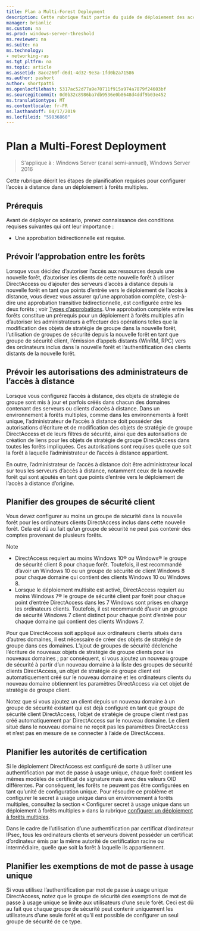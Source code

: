```yaml
---
title: Plan a Multi-Forest Deployment
description: Cette rubrique fait partie du guide de déploiement des accès à distance dans un environnement à plusieurs forêts dans Windows Server 2016.
manager: brianlic
ms.custom: na
ms.prod: windows-server-threshold
ms.reviewer: na
ms.suite: na
ms.technology:
- networking-ras
ms.tgt_pltfrm: na
ms.topic: article
ms.assetid: 8acc260f-d6d1-4d32-9e3a-1fd0b2a71586
ms.author: pashort
author: shortpatti
ms.openlocfilehash: 5317ac52d77a9e70711f915a974a7879f24603bf
ms.sourcegitcommit: 0d0b32c8986ba7db9536e0b8648d4ddf9b03e452
ms.translationtype: MT
ms.contentlocale: fr-FR
ms.lasthandoff: 04/17/2019
ms.locfileid: "59836860"
---
```

# <a name="plan-a-multi-forest-deployment"></a>Plan a Multi-Forest Deployment

>S'applique à : Windows Server (canal semi-annuel), Windows Server 2016

Cette rubrique décrit les étapes de planification requises pour configurer l’accès à distance dans un déploiement à forêts multiples.  
  
## <a name="prerequisites"></a>Prérequis  
Avant de déployer ce scénario, prenez connaissance des conditions requises suivantes qui ont leur importance :  
  
-   Une approbation bidirectionnelle est requise.  
  
## <a name="plan-trust-between-forests"></a>Prévoir l’approbation entre les forêts  
Lorsque vous décidez d’autoriser l’accès aux ressources depuis une nouvelle forêt, d’autoriser les clients de cette nouvelle forêt à utiliser DirectAccess ou d’ajouter des serveurs d’accès à distance depuis la nouvelle forêt en tant que points d’entrée vers le déploiement de l’accès à distance, vous devez vous assurer qu’une approbation complète, c’est-à-dire une approbation transitive bidirectionnelle, est configurée entre les deux forêts ; voir [Types d’approbations](https://technet.microsoft.com/library/cc775736.aspx). Une approbation complète entre les forêts constitue un prérequis pour un déploiement à forêts multiples afin d’autoriser les administrateurs à effectuer des opérations telles que la modification des objets de stratégie de groupe dans la nouvelle forêt, l’utilisation de groupes de sécurité depuis la nouvelle forêt en tant que groupe de sécurité client, l’émission d’appels distants (WinRM, RPC) vers des ordinateurs inclus dans la nouvelle forêt et l’authentification des clients distants de la nouvelle forêt.  
  
## <a name="plan-remote-access-administrator-permissions"></a>Prévoir les autorisations des administrateurs de l’accès à distance  
Lorsque vous configurez l’accès à distance, des objets de stratégie de groupe sont mis à jour et parfois créés dans chacun des domaines contenant des serveurs ou clients d’accès à distance. Dans un environnement à forêts multiples, comme dans les environnements à forêt unique, l’administrateur de l’accès à distance doit posséder des autorisations d’écriture et de modification des objets de stratégie de groupe DirectAccess et de leurs filtres de sécurité, ainsi que des autorisations de création de liens pour les objets de stratégie de groupe DirectAccess dans toutes les forêts impliquées. Ces autorisations sont requises quelle que soit la forêt à laquelle l’administrateur de l’accès à distance appartient.  
  
En outre, l’administrateur de l’accès à distance doit être administrateur local sur tous les serveurs d’accès à distance, notamment ceux de la nouvelle forêt qui sont ajoutés en tant que points d’entrée vers le déploiement de l’accès à distance d’origine.  
  
## <a name="ClientSG"></a>Planifier des groupes de sécurité client  
Vous devez configurer au moins un groupe de sécurité dans la nouvelle forêt pour les ordinateurs clients DirectAccess inclus dans cette nouvelle forêt. Cela est dû au fait qu’un groupe de sécurité ne peut pas contenir des comptes provenant de plusieurs forêts.  
  
> [!NOTE]  
> -   DirectAccess requiert au moins Windows 10&reg; ou Windows&reg; le groupe de sécurité client 8 pour chaque forêt. Toutefois, il est recommandé d’avoir un Windows 10 ou un groupe de sécurité de client Windows 8 pour chaque domaine qui contient des clients Windows 10 ou Windows 8.  
> -   Lorsque le déploiement multisite est activé, DirectAccess requiert au moins Windows 7&reg; le groupe de sécurité client par forêt pour chaque point d’entrée DirectAccess dans les 7 Windows sont prises en charge les ordinateurs clients. Toutefois, il est recommandé d’avoir un groupe de sécurité Windows 7 client distinct pour chaque point d’entrée pour chaque domaine qui contient des clients Windows 7.  
>   
> Pour que DirectAccess soit appliqué aux ordinateurs clients situés dans d’autres domaines, il est nécessaire de créer des objets de stratégie de groupe dans ces domaines. L’ajout de groupes de sécurité déclenche l’écriture de nouveaux objets de stratégie de groupe clients pour les nouveaux domaines ; par conséquent, si vous ajoutez un nouveau groupe de sécurité à partir d’un nouveau domaine à la liste des groupes de sécurité clients DirectAccess, un objet de stratégie de groupe client est automatiquement créé sur le nouveau domaine et les ordinateurs clients du nouveau domaine obtiennent les paramètres DirectAccess via cet objet de stratégie de groupe client.  
>   
> Notez que si vous ajoutez un client depuis un nouveau domaine à un groupe de sécurité existant qui est déjà configuré en tant que groupe de sécurité client DirectAccess, l’objet de stratégie de groupe client n’est pas créé automatiquement par DirectAccess sur le nouveau domaine. Le client situé dans le nouveau domaine ne reçoit pas les paramètres DirectAccess et n’est pas en mesure de se connecter à l’aide de DirectAccess.  
  
## <a name="plan-certification-authorities"></a>Planifier les autorités de certification  
Si le déploiement DirectAccess est configuré de sorte à utiliser une authentification par mot de passe à usage unique, chaque forêt contient les mêmes modèles de certificat de signature mais avec des valeurs OID différentes. Par conséquent, les forêts ne peuvent pas être configurées en tant qu’unité de configuration unique. Pour résoudre ce problème et configurer le secret à usage unique dans un environnement à forêts multiples, consultez la section « Configurer secret à usage unique dans un déploiement à forêts multiples » dans la rubrique [configurer un déploiement à forêts multiples](Configure-a-Multi-Forest-Deployment.md).  
  
Dans le cadre de l’utilisation d’une authentification par certificat d’ordinateur IPsec, tous les ordinateurs clients et serveurs doivent posséder un certificat d’ordinateur émis par la même autorité de certification racine ou intermédiaire, quelle que soit la forêt à laquelle ils appartiennent.  
  
## <a name="plan-otp-exemptions"></a>Planifier les exemptions de mot de passe à usage unique  
Si vous utilisez l’authentification par mot de passe à usage unique DirectAccess, notez que le groupe de sécurité des exemptions de mot de passe à usage unique se limite aux utilisateurs d’une seule forêt. Ceci est dû au fait que chaque groupe de sécurité peut contenir uniquement les utilisateurs d’une seule forêt et qu’il est possible de configurer un seul groupe de sécurité de ce type.  
  


